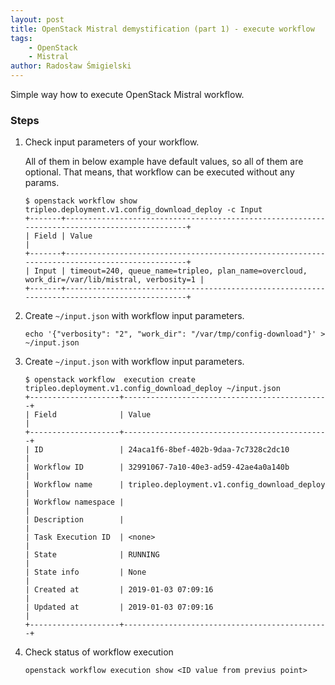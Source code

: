 ```yaml
---
layout: post
title: OpenStack Mistral demystification (part 1) - execute workflow
tags:
    - OpenStack
    - Mistral
author: Radosław Śmigielski
---
```


Simple way how to execute OpenStack Mistral workflow.

### Steps ###
1. Check input parameters of your workflow.

   All of them in below example have default values, so all of them are
   optional. That means, that workflow can be executed without any params.
   ```
   $ openstack workflow show tripleo.deployment.v1.config_download_deploy -c Input
   +-------+----------------------------------------------------------------------------------------------+
   | Field | Value                                                                                        |
   +-------+----------------------------------------------------------------------------------------------+
   | Input | timeout=240, queue_name=tripleo, plan_name=overcloud, work_dir=/var/lib/mistral, verbosity=1 |
   +-------+----------------------------------------------------------------------------------------------+
   ```
2. Create ```~/input.json``` with workflow input parameters.
   ```
   echo '{"verbosity": "2", "work_dir": "/var/tmp/config-download"}' > ~/input.json
   ```
3. Create ```~/input.json``` with workflow input parameters.
   ```
   $ openstack workflow  execution create tripleo.deployment.v1.config_download_deploy ~/input.json 
   +--------------------+----------------------------------------------+
   | Field              | Value                                        |
   +--------------------+----------------------------------------------+
   | ID                 | 24aca1f6-8bef-402b-9daa-7c7328c2dc10         |
   | Workflow ID        | 32991067-7a10-40e3-ad59-42ae4a0a140b         |
   | Workflow name      | tripleo.deployment.v1.config_download_deploy |
   | Workflow namespace |                                              |
   | Description        |                                              |
   | Task Execution ID  | <none>                                       |
   | State              | RUNNING                                      |
   | State info         | None                                         |
   | Created at         | 2019-01-03 07:09:16                          |
   | Updated at         | 2019-01-03 07:09:16                          |
   +--------------------+----------------------------------------------+
   ```
4. Check status of workflow execution
   ```
   openstack workflow execution show <ID value from previus point>
   ```
